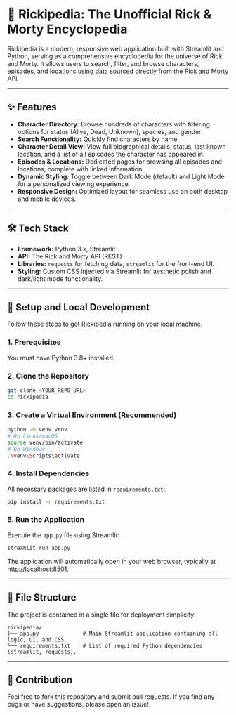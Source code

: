 # 🧪 Rickipedia: The Unofficial Rick & Morty Encyclopedia

Rickipedia is a modern, responsive web application built with Streamlit and Python, serving as a comprehensive encyclopedia for the universe of Rick and Morty. It allows users to search, filter, and browse characters, episodes, and locations using data sourced directly from the Rick and Morty API.

---

## ✨ Features

- **Character Directory:** Browse hundreds of characters with filtering options for status (Alive, Dead, Unknown), species, and gender.
- **Search Functionality:** Quickly find characters by name.
- **Character Detail View:** View full biographical details, status, last known location, and a list of all episodes the character has appeared in.
- **Episodes & Locations:** Dedicated pages for browsing all episodes and locations, complete with linked information.
- **Dynamic Styling:** Toggle between Dark Mode (default) and Light Mode for a personalized viewing experience.
- **Responsive Design:** Optimized layout for seamless use on both desktop and mobile devices.

---

## 🛠️ Tech Stack

- **Framework:** Python 3.x, Streamlit
- **API:** The Rick and Morty API (REST)
- **Libraries:** `requests` for fetching data, `streamlit` for the front-end UI.
- **Styling:** Custom CSS injected via Streamlit for aesthetic polish and dark/light mode functionality.

---

## 🚀 Setup and Local Development

Follow these steps to get Rickipedia running on your local machine.

### 1. Prerequisites

You must have Python 3.8+ installed.

### 2. Clone the Repository

```sh
git clone <YOUR_REPO_URL>
cd rickipedia
```

### 3. Create a Virtual Environment (Recommended)

```sh
python -m venv venv
# On Linux/macOS
source venv/bin/activate
# On Windows
.\venv\Scripts\activate
```

### 4. Install Dependencies

All necessary packages are listed in `requirements.txt`:

```sh
pip install -r requirements.txt
```

### 5. Run the Application

Execute the `app.py` file using Streamlit:

```sh
streamlit run app.py
```

The application will automatically open in your web browser, typically at [http://localhost:8501](http://localhost:8501).

---

## 📂 File Structure

The project is contained in a single file for deployment simplicity:

```
rickipedia/
├── app.py              # Main Streamlit application containing all logic, UI, and CSS.
└── requirements.txt    # List of required Python dependencies (streamlit, requests).
```

---

## 🤝 Contribution

Feel free to fork this repository and submit pull requests. If you find any bugs or have suggestions, please open an issue!